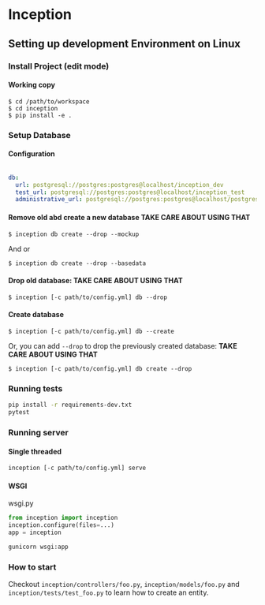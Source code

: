 # Inception


Setting up development Environment on Linux
----------------------------------

### Install Project (edit mode)

#### Working copy
    
    $ cd /path/to/workspace
    $ cd inception
    $ pip install -e .
 
### Setup Database

#### Configuration

```yaml

db:
  url: postgresql://postgres:postgres@localhost/inception_dev
  test_url: postgresql://postgres:postgres@localhost/inception_test
  administrative_url: postgresql://postgres:postgres@localhost/postgres
```

#### Remove old abd create a new database **TAKE CARE ABOUT USING THAT**

    $ inception db create --drop --mockup

And or

    $ inception db create --drop --basedata 

#### Drop old database: **TAKE CARE ABOUT USING THAT**

    $ inception [-c path/to/config.yml] db --drop

#### Create database

    $ inception [-c path/to/config.yml] db --create

Or, you can add `--drop` to drop the previously created database: **TAKE CARE ABOUT USING THAT**

    $ inception [-c path/to/config.yml] db create --drop


### Running tests

```bash
pip install -r requirements-dev.txt
pytest
```

### Running server

#### Single threaded 

```bash
inception [-c path/to/config.yml] serve
```

#### WSGI

wsgi.py

```python
from inception import inception
inception.configure(files=...)
app = inception
```

```bash
gunicorn wsgi:app
```

### How to start

Checkout `inception/controllers/foo.py`, 
`inception/models/foo.py` and `inception/tests/test_foo.py` to
learn how to create an entity.

